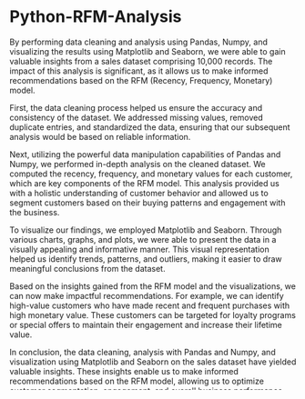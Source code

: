 # Python-RFM-Analysis
By performing data cleaning and analysis using Pandas, Numpy, and visualizing the results using Matplotlib and Seaborn, we were able to gain valuable insights from a sales dataset comprising 10,000 records. The impact of this analysis is significant, as it allows us to make informed recommendations based on the RFM (Recency, Frequency, Monetary) model.

First, the data cleaning process helped us ensure the accuracy and consistency of the dataset. We addressed missing values, removed duplicate entries, and standardized the data, ensuring that our subsequent analysis would be based on reliable information.

Next, utilizing the powerful data manipulation capabilities of Pandas and Numpy, we performed in-depth analysis on the cleaned dataset. We computed the recency, frequency, and monetary values for each customer, which are key components of the RFM model. This analysis provided us with a holistic understanding of customer behavior and allowed us to segment customers based on their buying patterns and engagement with the business.

To visualize our findings, we employed Matplotlib and Seaborn. Through various charts, graphs, and plots, we were able to present the data in a visually appealing and informative manner. This visual representation helped us identify trends, patterns, and outliers, making it easier to draw meaningful conclusions from the dataset.

Based on the insights gained from the RFM model and the visualizations, we can now make impactful recommendations. For example, we can identify high-value customers who have made recent and frequent purchases with high monetary value. These customers can be targeted for loyalty programs or special offers to maintain their engagement and increase their lifetime value.

In conclusion, the data cleaning, analysis with Pandas and Numpy, and visualization using Matplotlib and Seaborn on the sales dataset have yielded valuable insights. These insights enable us to make informed recommendations based on the RFM model, allowing us to optimize customer segmentation, engagement, and overall business performance.
